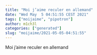 ```yaml
---
title: "Moi j’aime reculer en allemand"
date: "Wed May  5 04:51:55 CEST 2021"
tags: ["moijaime", "pipotron"]
author: m1ch3l
categories: ["generated"]
slug: "moijaime/2021-05-05-04:51:55"
---
```


Moi j’aime reculer en allemand
